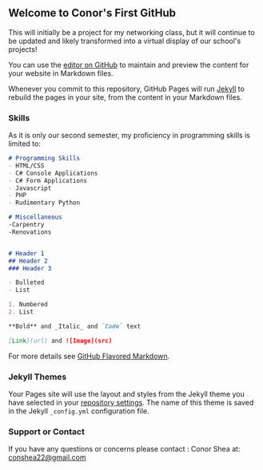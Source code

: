 ## Welcome to Conor's First GitHub

This will initially be a project for my networking class, but it will continue to be updated and likely transformed into a virtual display of our school's projects!

You can use the [editor on GitHub](https://github.com/conshea/flashy-template/edit/master/index.md) to maintain and preview the content for your website in Markdown files.

Whenever you commit to this repository, GitHub Pages will run [Jekyll](https://jekyllrb.com/) to rebuild the pages in your site, from the content in your Markdown files.

### Skills

As it is only our second semester, my proficiency in programming skills is limited to:

```markdown
# Programming Skills
- HTML/CSS
- C# Console Applications
- C# Form Applications
- Javascript
- PHP
- Rudimentary Python

# Miscellaneous
-Carpentry
-Renovations


# Header 1
## Header 2
### Header 3

- Bulleted
- List

1. Numbered
2. List

**Bold** and _Italic_ and `Code` text

[Link](url) and ![Image](src)
```

For more details see [GitHub Flavored Markdown](https://guides.github.com/features/mastering-markdown/).

### Jekyll Themes

Your Pages site will use the layout and styles from the Jekyll theme you have selected in your [repository settings](https://github.com/conshea/flashy-template/settings). The name of this theme is saved in the Jekyll `_config.yml` configuration file.

### Support or Contact
If you have any questions or concerns please contact : Conor Shea at: conshea22@gmail.com

